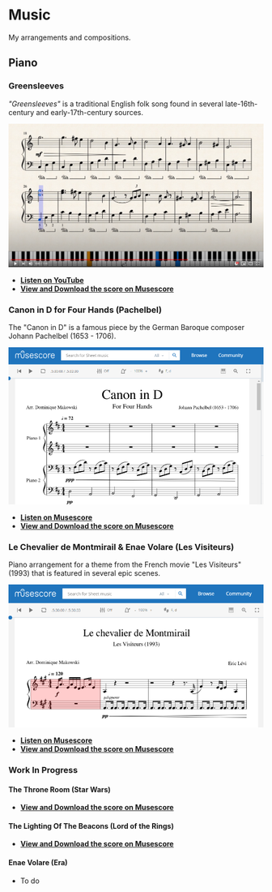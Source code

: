 # Music

My arrangements and compositions.

## Piano

### Greensleeves

*"Greensleeves"* is a traditional English folk song found in several late-16th-century and early-17th-century sources.

[![Greensleeves for piano on youtube](Piano/Greensleeves/Thumbnail.png)](https://www.youtube.com/watch?v=c1goTidB1Es)

- [**Listen on YouTube**](https://www.youtube.com/watch?v=c1goTidB1Es)
- [**View and Download the score on Musescore**](https://musescore.com/dominiquemakowski/greensleeves)


### Canon in D for Four Hands (Pachelbel)

The "Canon in D" is a famous piece by the German Baroque composer Johann Pachelbel (1653 - 1706).

[![Canon in D for four hands piano](Piano/CanonD/Thumbnail.png)](https://musescore.com/dominiquemakowski/canon-in-d)

- [**Listen on Musescore**](https://musescore.com/dominiquemakowski/canon-in-d)
- [**View and Download the score on Musescore**](https://musescore.com/dominiquemakowski/canon-in-d)

### Le Chevalier de Montmirail \& Enae Volare (Les Visiteurs)

Piano arrangement for a theme from the French movie "Les Visiteurs" (1993) that is featured in several epic scenes.

[![Canon in D for four hands piano](Piano/LesVisiteurs/Thumbnail.png)](https://musescore.com/dominiquemakowski/les-visiteurs)

- [**Listen on Musescore**](https://musescore.com/dominiquemakowski/les-visiteurs)
- [**View and Download the score on Musescore**](Piano/LesVisiteurs/LesVisiteurs_DominiqueMakowski.pdf)



### Work In Progress

#### The Throne Room (Star Wars)

- [**View and Download the score on Musescore**](Piano/TheThroneRoom/TheThroneRoom_DominiqueMakowski.pdf)

#### The Lighting Of The Beacons (Lord of the Rings)

- [**View and Download the score on Musescore**](Piano/LightingOfTheBeacons/LightingOfTheBeacons_DominiqueMakowski.pdf)

#### Enae Volare (Era)

- To do